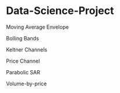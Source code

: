 # Data-Science-Project

Moving Average Envelope

Bolling Bands

Keltner Channels

Price Channel

Parabolic SAR

Volume-by-price
